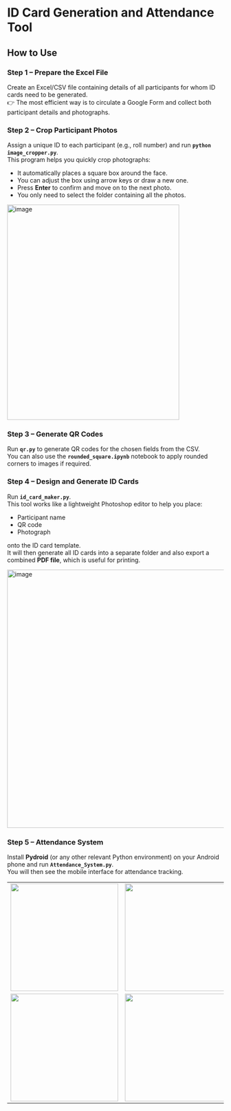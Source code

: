 # ID Card Generation and Attendance Tool

## How to Use

### Step 1 – Prepare the Excel File
Create an Excel/CSV file containing details of all participants for whom ID cards need to be generated.  
👉 The most efficient way is to circulate a Google Form and collect both participant details and photographs.

### Step 2 – Crop Participant Photos
Assign a unique ID to each participant (e.g., roll number) and run **`python image_cropper.py`**.  
This program helps you quickly crop photographs:  

- It automatically places a square box around the face.  
- You can adjust the box using arrow keys or draw a new one.  
- Press **Enter** to confirm and move on to the next photo.  
- You only need to select the folder containing all the photos.  

<img width="400" height="500" alt="image" src="https://github.com/user-attachments/assets/11aed34c-bb52-4171-b6e6-f6849d97afd5" />

### Step 3 – Generate QR Codes
Run **`qr.py`** to generate QR codes for the chosen fields from the CSV.  
You can also use the **`rounded_square.ipynb`** notebook to apply rounded corners to images if required.

### Step 4 – Design and Generate ID Cards
Run **`id_card_maker.py`**.  
This tool works like a lightweight Photoshop editor to help you place:  

- Participant name  
- QR code  
- Photograph  

onto the ID card template.  
It will then generate all ID cards into a separate folder and also export a combined **PDF file**, which is useful for printing.  

<img width="625" height="600" alt="image" src="https://github.com/user-attachments/assets/fd6bad9d-de8b-4afc-93be-050da892444a" />

### Step 5 – Attendance System
Install **Pydroid** (or any other relevant Python environment) on your Android phone and run **`Attendance_System.py`**.  
You will then see the mobile interface for attendance tracking.  

<table>
  <tr>
    <td><img src="https://github.com/user-attachments/assets/ce54faf4-aabb-4e5e-a74a-a08f3aa29b23" width="250"></td>
    <td><img src="https://github.com/user-attachments/assets/a5ec2b82-a508-449a-9914-6d2d5c19b802" width="250"></td>
    <td><img src="https://github.com/user-attachments/assets/57b313bf-2eba-4136-8605-489585163e44" width="250"></td>
  </tr>
  <tr>
    <td><img src="https://github.com/user-attachments/assets/b9878f8b-98cd-4167-9770-eee4867d912c" width="250"></td>
    <td><img src="https://github.com/user-attachments/assets/9e40dcc5-8a90-4ebc-ae0a-f089c05e9715" width="250"></td>
    <td><img src="https://github.com/user-attachments/assets/a25f97a1-6ddc-44ba-8925-b28509fbd98c" width="250"></td>
  </tr>
</table>
